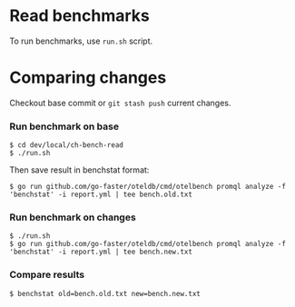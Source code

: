 # Read benchmarks

To run benchmarks, use `run.sh` script.

# Comparing changes

Checkout base commit or `git stash push` current changes.

### Run benchmark on base

```console
$ cd dev/local/ch-bench-read
$ ./run.sh
```

Then save result in benchstat format:

```console
$ go run github.com/go-faster/oteldb/cmd/otelbench promql analyze -f 'benchstat' -i report.yml | tee bench.old.txt
```

### Run benchmark on changes

```console
$ ./run.sh
$ go run github.com/go-faster/oteldb/cmd/otelbench promql analyze -f 'benchstat' -i report.yml | tee bench.new.txt
```

### Compare results

```console
$ benchstat old=bench.old.txt new=bench.new.txt
```
